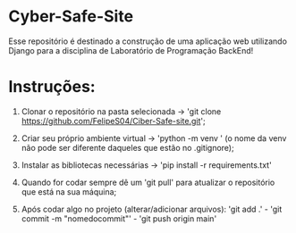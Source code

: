 # Cyber-Safe-Site

Esse repositório é destinado a construção de uma aplicação web utilizando Django para a disciplina de Laboratório de Programação BackEnd!

# Instruções:

1. Clonar o repositório na pasta selecionada -> 'git clone https://github.com/FelipeS04/Ciber-Safe-site.git';

2. Criar seu próprio ambiente virtual -> 'python -m venv <nomedavenv>' (o nome da venv não pode ser diferente daqueles que estão no .gitignore);

3. Instalar as bibliotecas necessárias -> 'pip install -r requirements.txt'

4. Quando for codar sempre dê um 'git pull' para atualizar o repositório que está na sua máquina;

5. Após codar algo no projeto (alterar/adicionar arquivos): 'git add .' - 'git commit -m "nomedocommit"' - 'git push origin main'
  

